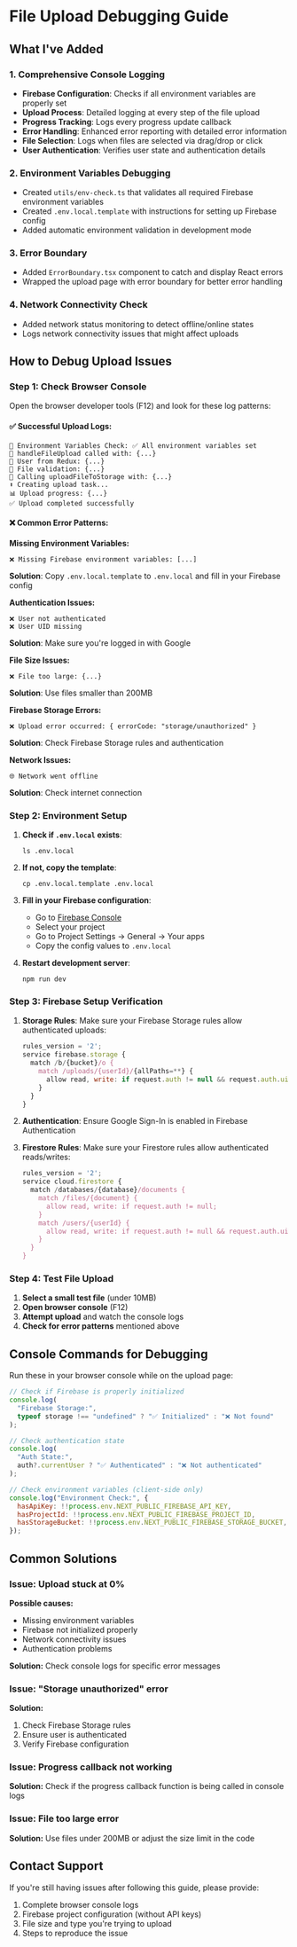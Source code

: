 # File Upload Debugging Guide

## What I've Added

### 1. Comprehensive Console Logging

- **Firebase Configuration**: Checks if all environment variables are properly set
- **Upload Process**: Detailed logging at every step of the file upload
- **Progress Tracking**: Logs every progress update callback
- **Error Handling**: Enhanced error reporting with detailed error information
- **File Selection**: Logs when files are selected via drag/drop or click
- **User Authentication**: Verifies user state and authentication details

### 2. Environment Variables Debugging

- Created `utils/env-check.ts` that validates all required Firebase environment variables
- Created `.env.local.template` with instructions for setting up Firebase config
- Added automatic environment validation in development mode

### 3. Error Boundary

- Added `ErrorBoundary.tsx` component to catch and display React errors
- Wrapped the upload page with error boundary for better error handling

### 4. Network Connectivity Check

- Added network status monitoring to detect offline/online states
- Logs network connectivity issues that might affect uploads

## How to Debug Upload Issues

### Step 1: Check Browser Console

Open the browser developer tools (F12) and look for these log patterns:

#### ✅ Successful Upload Logs:

```
🔧 Environment Variables Check: ✅ All environment variables set
🎯 handleFileUpload called with: {...}
👤 User from Redux: {...}
📁 File validation: {...}
🚀 Calling uploadFileToStorage with: {...}
⬆️ Creating upload task...
📊 Upload progress: {...}
✅ Upload completed successfully
```

#### ❌ Common Error Patterns:

**Missing Environment Variables:**

```
❌ Missing Firebase environment variables: [...]
```

**Solution**: Copy `.env.local.template` to `.env.local` and fill in your Firebase config

**Authentication Issues:**

```
❌ User not authenticated
❌ User UID missing
```

**Solution**: Make sure you're logged in with Google

**File Size Issues:**

```
❌ File too large: {...}
```

**Solution**: Use files smaller than 200MB

**Firebase Storage Errors:**

```
❌ Upload error occurred: { errorCode: "storage/unauthorized" }
```

**Solution**: Check Firebase Storage rules and authentication

**Network Issues:**

```
🌐 Network went offline
```

**Solution**: Check internet connection

### Step 2: Environment Setup

1. **Check if `.env.local` exists**:

   ```
   ls .env.local
   ```

2. **If not, copy the template**:

   ```
   cp .env.local.template .env.local
   ```

3. **Fill in your Firebase configuration**:

   - Go to [Firebase Console](https://console.firebase.google.com/)
   - Select your project
   - Go to Project Settings → General → Your apps
   - Copy the config values to `.env.local`

4. **Restart development server**:
   ```
   npm run dev
   ```

### Step 3: Firebase Setup Verification

1. **Storage Rules**: Make sure your Firebase Storage rules allow authenticated uploads:

   ```javascript
   rules_version = '2';
   service firebase.storage {
     match /b/{bucket}/o {
       match /uploads/{userId}/{allPaths=**} {
         allow read, write: if request.auth != null && request.auth.uid == userId;
       }
     }
   }
   ```

2. **Authentication**: Ensure Google Sign-In is enabled in Firebase Authentication

3. **Firestore Rules**: Make sure your Firestore rules allow authenticated reads/writes:
   ```javascript
   rules_version = '2';
   service cloud.firestore {
     match /databases/{database}/documents {
       match /files/{document} {
         allow read, write: if request.auth != null;
       }
       match /users/{userId} {
         allow read, write: if request.auth != null && request.auth.uid == userId;
       }
     }
   }
   ```

### Step 4: Test File Upload

1. **Select a small test file** (under 10MB)
2. **Open browser console** (F12)
3. **Attempt upload** and watch the console logs
4. **Check for error patterns** mentioned above

## Console Commands for Debugging

Run these in your browser console while on the upload page:

```javascript
// Check if Firebase is properly initialized
console.log(
  "Firebase Storage:",
  typeof storage !== "undefined" ? "✅ Initialized" : "❌ Not found"
);

// Check authentication state
console.log(
  "Auth State:",
  auth?.currentUser ? "✅ Authenticated" : "❌ Not authenticated"
);

// Check environment variables (client-side only)
console.log("Environment Check:", {
  hasApiKey: !!process.env.NEXT_PUBLIC_FIREBASE_API_KEY,
  hasProjectId: !!process.env.NEXT_PUBLIC_FIREBASE_PROJECT_ID,
  hasStorageBucket: !!process.env.NEXT_PUBLIC_FIREBASE_STORAGE_BUCKET,
});
```

## Common Solutions

### Issue: Upload stuck at 0%

**Possible causes:**

- Missing environment variables
- Firebase not initialized properly
- Network connectivity issues
- Authentication problems

**Solution:** Check console logs for specific error messages

### Issue: "Storage unauthorized" error

**Solution:**

1. Check Firebase Storage rules
2. Ensure user is authenticated
3. Verify Firebase configuration

### Issue: Progress callback not working

**Solution:** Check if the progress callback function is being called in console logs

### Issue: File too large error

**Solution:** Use files under 200MB or adjust the size limit in the code

## Contact Support

If you're still having issues after following this guide, please provide:

1. Complete browser console logs
2. Firebase project configuration (without API keys)
3. File size and type you're trying to upload
4. Steps to reproduce the issue
